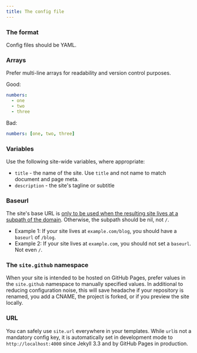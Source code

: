 ```yaml
---
title: The config file
---
```


### The format

Config files should be YAML.

### Arrays

Prefer multi-line arrays for readability and version control purposes.

Good:

```yml
numbers:
  - one
  - two
  - three
```

Bad:

```yml
numbers: [one, two, three]
```

### Variables

Use the following site-wide variables, where appropriate:

* `title` - the name of the site. Use `title` and not name to match document and page meta.
* `description` - the site's tagline or subtitle

### Baseurl

The site's base URL is [only to be used when the resulting site lives at a subpath of the domain](https://byparker.com/blog/2014/clearing-up-confusion-around-baseurl/). Otherwise, the subpath should be nil, not `/`.

* Example 1: If your site lives at `example.com/blog`, you should have a `baseurl` of `/blog`.
* Example 2: If your site lives at `example.com`, you should not set a `baseurl`. Not even `/`.

### The `site.github` namespace

When your site is intended to be hosted on GitHub Pages, prefer values in the `site.github` namespace to manually specified values. In additional to reducing configuration noise, this will save headache if your repository is renamed, you add a CNAME, the project is forked, or if you preview the site locally.

### URL

You can safely use `site.url` everywhere in your templates.
While `url`is not a mandatory config key, it is automatically set in development mode to `http://localhost:4000` since Jekyll 3.3 and by GitHub Pages in production.
